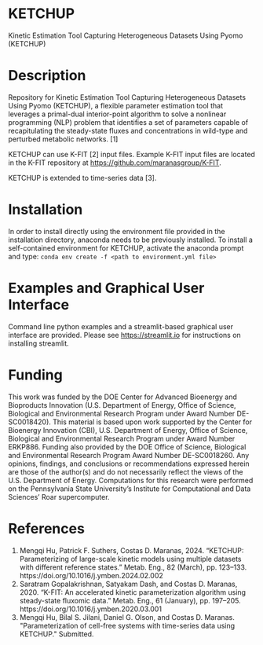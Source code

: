 # KETCHUP
Kinetic Estimation Tool Capturing Heterogeneous Datasets Using Pyomo (KETCHUP)

# Description
Repository for Kinetic Estimation Tool Capturing Heterogeneous Datasets Using Pyomo (KETCHUP), a flexible parameter estimation tool that leverages a primal-dual interior-point algorithm to solve a nonlinear programming (NLP) problem that identifies a set of parameters capable of recapitulating the steady-state fluxes and concentrations in wild-type and perturbed metabolic networks. [1]

KETCHUP can use K-FIT [2] input files. Example K-FIT input files are located in the K-FIT repository at https://github.com/maranasgroup/K-FIT.

KETCHUP is extended to time-series data [3].

# Installation
In order to install directly using the environment file provided in the installation directory, anaconda needs to be previously installed. To install a self-contained environment for KETCHUP, activate the anaconda prompt and type:
```conda env create -f <path to environment.yml file>```

# Examples and Graphical User Interface
Command line python examples and a streamlit-based graphical user interface are provided. Please see https://streamlit.io for instructions on installing streamlit.

# Funding
This work was funded by the DOE Center for Advanced Bioenergy and Bioproducts Innovation (U.S. Department of Energy, Office of Science, Biological and Environmental Research Program under Award Number DE-SC0018420). This material is based upon work supported by the Center for Bioenergy Innovation (CBI), U.S. Department of Energy, Office of Science, Biological and Environmental Research Program under Award Number ERKP886. Funding also provided by the DOE Office of Science, Biological and Environmental Research Program Award Number DE-SC0018260. Any opinions, findings, and conclusions or recommendations expressed herein are those of the author(s) and do not necessarily reflect the views of the U.S. Department of Energy. Computations for this research were performed on the Pennsylvania State University’s Institute for Computational and Data Sciences’ Roar supercomputer.

# References
<ol>
 <li>Mengqi Hu, Patrick F. Suthers, Costas D. Maranas, 2024. “KETCHUP: Parameterizing of large-scale kinetic models using multiple datasets with different reference states.” Metab. Eng., 82 (March), pp. 123–133. https://doi.org/10.1016/j.ymben.2024.02.002</li>
 <li>Saratram Gopalakrishnan, Satyakam Dash, and Costas D. Maranas, 2020. “K-FIT: An accelerated kinetic parameterization algorithm using steady-state fluxomic data.” Metab. Eng., 61 (January), pp. 197–205. https://doi.org/10.1016/j.ymben.2020.03.001</li>
 <li>Mengqi Hu, Bilal S. Jilani, Daniel G. Olson, and Costas D. Maranas. "Parameterization of cell-free systems with time-series data using KETCHUP." Submitted.</li>
</ol>
